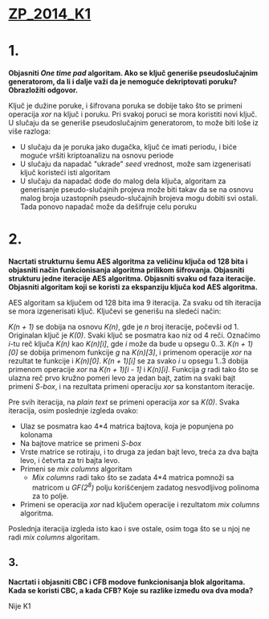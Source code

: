 # [ZP_2014_K1](http://rti.etf.bg.ac.rs/rti/ir4zp/rokovi/2014/ZP_2014_K1.pdf)


# 1. 
**Objasniti _One time pad_ algoritam. Ako se ključ generiše pseudoslučajnim generatorom, da li i dalje važi da je nemoguće dekriptovati poruku? Obrazložiti odgovor.**

Ključ je dužine poruke, i šifrovana poruka se dobije tako što se primeni operacija _xor_ na ključ i poruku. Pri svakoj poruci se mora koristiti novi ključ. U slučaju da se generiše pseudoslučajnim generatorom, to može biti loše iz više razloga: 
- U slučaju da je poruka jako dugačka, ključ će imati periodu, i biće moguće vršiti kriptoanalizu na osnovu periode
- U slučaju da napadač "ukrade" _seed_ vrednost, može sam izgenerisati ključ koristeći isti algoritam
- U slučaju da napadač dođe do malog dela ključa, algoritam za generisanje pseudo-slučajnih projeva može biti takav da se na osnovu malog broja uzastopnih pseudo-slučajnih brojeva mogu dobiti svi ostali. Tada ponovo napadač može da dešifruje celu poruku

# 2. 
**Nacrtati strukturnu šemu AES algoritma za veličinu ključa od 128 bita i objasniti način funkcionisanja algoritma prilikom šifrovanja. Objasniti strukturu jedne iteracije AES algoritma. Objasniti svaku od faza iteracije. Objasniti algoritam koji se koristi za ekspanziju ključa kod AES algoritma.**

AES algoritam sa ključem od 128 bita ima 9 iteracija. Za svaku od tih iteracija se mora izgenerisati ključ. Ključevi se generišu na sledeći način:

_K(n + 1)_ se dobija na osnovu _K(n)_, gde je _n_ broj iteracije, počevši od 1. Originalan ključ je _K(0)_. Svaki ključ se posmatra kao niz od 4 reči. Označimo _i_-tu reč ključa _K(n)_ kao _K(n)[i]_, gde _i_ može da bude u opsegu 0..3. _K(n + 1)[0]_ se dobija primenom funkcije _g_ na _K(n)[3]_, i primenom operacije _xor_ na rezultat te funkcije i _K(n)[0]_. _K(n + 1)[i]_ se za svako _i_ u opsegu 1..3 dobija primenom operacije _xor_ na _K(n + 1)[i - 1]_ i _K(n)[i]_. Funkcija _g_ radi tako što se ulazna reč prvo kružno pomeri levo za jedan bajt, zatim na svaki bajt primeni _S-box_, i na rezultata primeni operaciju _xor_ sa konstantom iteracije.

Pre svih iteracija, na _plain text_ se primeni operacija _xor_ sa _K(0)_. Svaka iteracija, osim poslednje izgleda ovako:

- Ulaz se posmatra kao 4*4 matrica bajtova, koja je popunjena po kolonama
- Na bajtove matrice se primeni _S-box_
- Vrste matrice se rotiraju, i to druga za jedan bajt levo, treća za dva bajta levo, i četvrta za tri bajta levo.
- Primeni se _mix columns_ algoritam
    - _Mix columns_ radi tako što se zadata 4*4 matrica pomnoži sa matricom u _GF(2<sup>8</sup>)_ polju korišćenjem zadatog nesvodljivog polinoma za to polje.
- Primeni se operacija _xor_ nad ključem operacije i rezultatom _mix columns_ algoritma.

Poslednja iteracija izgleda isto kao i sve ostale, osim toga što se u njoj ne radi _mix columns_ algoritam.

## 3. 
**Nacrtati i objasniti CBC i CFB modove funkcionisanja blok algoritama. Kada se koristi CBC, a kada CFB? Koje su razlike između ova dva moda?**

Nije K1
